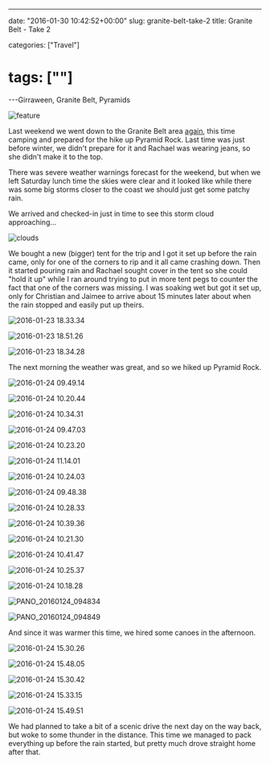 ---

date: "2016-01-30 10:42:52+00:00"
slug: granite-belt-take-2
title: Granite Belt - Take 2

categories: ["Travel"]
# tags: [""]
---Girraween, Granite Belt, Pyramids

![feature](feature.jpg)

Last weekend we went down to the Granite Belt area [again](/posts/2014/2014-05-17-granite-belt/), this time camping and prepared for the hike up Pyramid Rock. Last time was just before winter, we didn't prepare for it and Rachael was wearing jeans, so she didn't make it to the top.

There was severe weather warnings forecast for the weekend, but when we left Saturday lunch time the skies were clear and it looked like while there was some big storms closer to the coast we should just get some patchy rain.

We arrived and checked-in just in time to see this storm cloud approaching...

![clouds](clouds.jpg)

We bought a new (bigger) tent for the trip and I got it set up before the rain came, only for one of the corners to rip and it all came crashing down. Then it started pouring rain and Rachael sought cover in the tent so she could "hold it up" while I ran around trying to put in more tent pegs to counter the fact that one of the corners was missing. I was soaking wet but got it set up, only for Christian and Jaimee to arrive about 15 minutes later about when the rain stopped and easily put up theirs.

![2016-01-23 18.33.34](2016-01-23-18-33-34.jpg)

![2016-01-23 18.51.26](2016-01-23-18-51-26.jpg)

![2016-01-23 18.34.28](2016-01-23-18-34-28.jpg)

The next morning the weather was great, and so we hiked up Pyramid Rock.

![2016-01-24 09.49.14](2016-01-24-09-49-14.jpg)

![2016-01-24 10.20.44](2016-01-24-10-20-44.jpg)

![2016-01-24 10.34.31](2016-01-24-10-34-31.jpg)

![2016-01-24 09.47.03](2016-01-24-09-47-03.jpg)

![2016-01-24 10.23.20](2016-01-24-10-23-20.jpg)

![2016-01-24 11.14.01](2016-01-24-11-14-01.jpg)

![2016-01-24 10.24.03](2016-01-24-10-24-03.jpg)

![2016-01-24 09.48.38](2016-01-24-09-48-38.jpg)

![2016-01-24 10.28.33](2016-01-24-10-28-33.jpg)

![2016-01-24 10.39.36](2016-01-24-10-39-36.jpg)

![2016-01-24 10.21.30](2016-01-24-10-21-30.jpg)

![2016-01-24 10.41.47](2016-01-24-10-41-47.jpg)

![2016-01-24 10.25.37](2016-01-24-10-25-37.jpg)

![2016-01-24 10.18.28](2016-01-24-10-18-28.jpg)

![PANO_20160124_094834](pano_20160124_094834.jpg)

![PANO_20160124_094849](pano_20160124_094849.jpg)

And since it was warmer this time, we hired some canoes in the afternoon.

![2016-01-24 15.30.26](2016-01-24-15-30-26.jpg)

![2016-01-24 15.48.05](2016-01-24-15-48-05.jpg)

![2016-01-24 15.30.42](2016-01-24-15-30-42.jpg)

![2016-01-24 15.33.15](2016-01-24-15-33-15.jpg)

![2016-01-24 15.49.51](2016-01-24-15-49-51.jpg)

We had planned to take a bit of a scenic drive the next day on the way back, but woke to some thunder in the distance. This time we managed to pack everything up before the rain started, but pretty much drove straight home after that.
